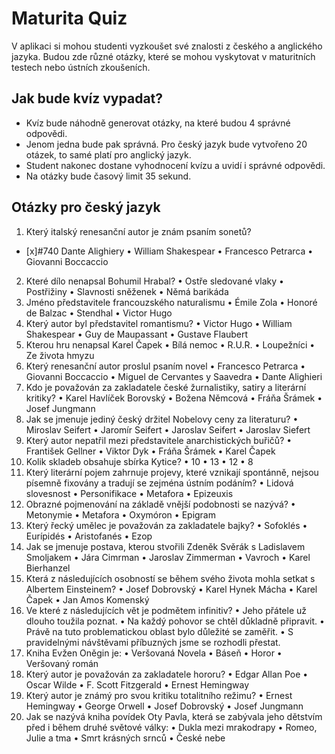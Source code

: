 # Maturita Quiz
V aplikaci si mohou studenti vyzkoušet své znalosti z českého a anglického jazyka. Budou zde různé otázky, které se mohou vyskytovat v maturitních testech nebo ústních zkoušeních.
## Jak bude kvíz vypadat?
- Kvíz bude náhodně generovat otázky, na které budou 4 správné odpovědi. 
- Jenom jedna bude pak správná. Pro český jazyk bude vytvořeno 20 otázek, to samé platí pro anglický jazyk.
-  Student nakonec dostane vyhodnocení kvízu a  uvidí i správné odpovědi. 
-  Na otázky bude časový limit 35 sekund.
## Otázky pro český jazyk
1.	Který italský renesanční autor je znám psaním sonetů?
- [x]#740 Dante Alighiery
  •	William Shakespear
  •	Francesco Petrarca
  •	Giovanni Boccaccio
2.	Které dílo nenapsal Bohumil Hrabal?
  •	Ostře sledované vlaky
  •	Postřižiny
  •	Slavnosti sněženek
  •	Němá barikáda
3.	Jméno představitele francouzského naturalismu
•	Émile Zola
•	Honoré de Balzac
•	Stendhal
•	Victor Hugo
4.	Který autor byl představitel romantismu?
•	Victor Hugo
•	William Shakespear
•	Guy de Maupassant
•	Gustave Flaubert
5.	Kterou hru nenapsal Karel Čapek
•	Bílá nemoc
•	R.U.R.
•	Loupežníci
•	Ze života hmyzu
6.	Který renesanční autor proslul psaním novel
•	Francesco Petrarca
•	Giovanni Boccaccio
•	Miguel de Cervantes y Saavedra
•	Dante Alighieri
7.	Kdo je považován za zakladatele české žurnalistiky, satiry a literární kritiky?
•	Karel Havlíček Borovský
•	Božena Němcová
•	Fráňa Šrámek
•	Josef Jungmann
8.	Jak se jmenuje jediný český držitel Nobelovy ceny za literaturu?
•	Miroslav Seifert
•	Jaromír Seifert
•	Jaroslav Seifert
•	Jaroslav Siefert
9.	Který autor nepatřil mezi představitele anarchistických buřičů?
•	František Gellner
•	Viktor Dyk
•	Fráňa Šrámek
•	Karel Čapek
10.	Kolik skladeb obsahuje sbírka Kytice?
•	10
•	13
•	12
•	8
11.	Který literární pojem zahrnuje projevy, které vznikají spontánně, nejsou písemně fixovány a tradují se zejména ústním podáním?
•	Lidová slovesnost
•	Personifikace
•	Metafora
•	Epizeuxis
12.	Obrazné pojmenování na základě vnější podobnosti se nazývá?
•	Metonymie
•	Metafora
•	Oxymóron
•	Epigram
13.	Který řecký umělec je považován za zakladatele bajky?
•	Sofoklés
•	Eurípidés
•	Aristofanés
•	Ezop
14.	Jak se jmenuje postava, kterou stvořili Zdeněk Svěrák s Ladislavem Smoljakem
•	Jára Cimrman
•	Jaroslav Zimmerman
•	Vavroch
•	Karel Bierhanzel
15.	Která z následujících osobností se během svého života mohla setkat s Albertem Einsteinem?
•	Josef Dobrovský
•	Karel Hynek Mácha
•	Karel Čapek
•	Jan Amos Komenský
16.	Ve které z následujících vět je podmětem infinitiv?
•	Jeho přátele už dlouho toužila poznat.
•	Na každý pohovor se chtěl důkladně připravit.
•	Právě na tuto problematickou oblast bylo důležité se zaměřit.
•	S pravidelnými návštěvami příbuzných jsme se rozhodli přestat.
17.	Kniha Evžen Oněgin je:
•	Veršovaná Novela
•	Báseň
•	Horor
•	Veršovaný román
18.	Který autor je považován za zakladatele hororu?
•	Edgar Allan Poe
•	Oscar Wilde
•	F. Scott Fitzgerald
•	Ernest Hemingway
19.	Který autor je známý pro svou kritiku totalitního režimu?
•	Ernest Hemingway
•	George Orwell
•	Josef Dobrovský
•	Josef Jungmann
20.	Jak se nazývá kniha povídek Oty Pavla, která se zabývala jeho dětstvím před i během druhé světové války:
•	Dukla mezi mrakodrapy
•	Romeo, Julie a tma
•	Smrt krásných srnců
•	České nebe

